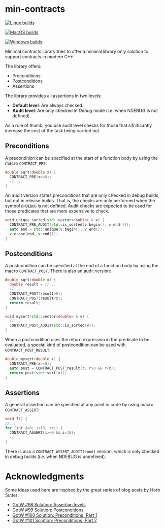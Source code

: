 # min-contracts

[![Linux builds](https://github.com/jdgarciauc3m/min-contracts/actions/workflows/linux.yml/badge.svg)](https://github.com/jdgarciauc3m/min-contracts/actions)

[![MacOS builds](https://github.com/jdgarciauc3m/min-contracts/actions/workflows/macos.yml/badge.svg)](https://github.com/jdgarciauc3m/min-contracts/actions)

[![Windows builds](https://github.com/jdgarciauc3m/min-contracts/actions/workflows/windows.yml/badge.svg)](https://github.com/jdgarciauc3m/min-contracts/actions)

Minimal contracts library tries to offer a minimal library only solution to support contracts in modern C++.

The library offers:
  * Preconditions
  * Postconditions
  * Assertions

The library provides all assertions in two levels:
  * **Default level**: Are always checked.
  * **Audit level**: Are only checked in *Debug* mode (i.e. when NDEBUG is 
    not defined).
    
As a rule of thumb, you use audit level checks for those that sifnificantly
increase the cost of the task being carried out.

## Preconditions

A precondition can be specified at the start of a function body by using the macro 
`CONTRACT_PRE`:

```c++
double sqrt(double x) {
  CONTRACT_PRE(x>=0);
  //...
}
```

An audit version states preconditions that are only checked in debug builds,
but not in release builds. That is, the checks are only performed when the
symbol `DNDEBUG` is not defined. Audit checks are expected to be used for
those predicates that are more expensive to check.

```c++
void unique_sorted(std::vector<double> & v) {
  CONTRACT_PRE_AUDIT(std::is_sorted(v.begin(), v.end()));
  auto end = std::unique(v.begin(), v.end());
  v.erase(end, v.end());
}
```

## Postconditions

A postcondition can be specified at the end of a function body by using the macro 
`CONTRACT_POST`. There is also an audit version:

```c++
double sqrt(double x) {
  double result = //...
  //...
  CONTRACT_POST(result>0);
  CONTRACT_POST(result<x);
  return result;
}

void mysort(std::vector<double> & v) {
  //...
  CONTRACT_POST_AUDIT(std::is_sorted(v));
}
```

When a postcondition uses the return expression in the predicate to be evaluated,
a special kind of postcondition can be used with `CONTRACT_POST_RESULT`:

```c++
double mysqrt(double x) {
  CONTRACT_PRE(x>=0);
  auto post = CONTRACT_POST_result(r, r>0 && r<x);
  return post(std::sqrt(x));
}
```

## Assertions

A general assertion can be specified at any point in code by using macro `CONTRACT_ASSERT`:

```c++
void f() {
//...
for (int i=0; i<10; ++i) {
  CONTRACT_ASSERT(i>=0 && i<10);
  //...
}
```

There is also a `CONTRACT_ASSERT_AUDIT(cond)` version, which is only
checked in debug builds (i.e. when NDEBUG is undefined).

# Acknowledgments

Some ideas used here are inspired by the great series of blog posts by Herb Sutter:
  * [GotW #98 Solution: Assertion levels](https://herbsutter.com/2021/01/25/gotw-98-solution-assertion-levels-difficulty-5-10/)
  * [GotW #99 Solution: Postconditions](https://herbsutter.com/2021/02/08/gotw-99-solution-postconditions-difficulty-7-10/)
  * [GotW #100 Solution: Preconditions, Part 1](https://herbsutter.com/2021/02/25/gotw-100-solution-preconditions-part-1-difficulty-8-10/)
  * [GotW #101 Solution: Preconditions, Part 2](https://herbsutter.com/2021/03/25/gotw-101-solution-preconditions-part-2-difficulty-7-10/)